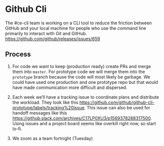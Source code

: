 # Github Cli

The #ce-cli team is working on a CLI tool to reduce the friction between GitHub and your local machine for people who use the command line primarily to interact with Git and GitHub. https://github.com/github/releases/issues/659

## Process

1. For code we want to keep (production ready) create PRs and merge them into `master`. For prototype code we will merge them into the `prototype` branch because the code will most likely be garbage. We could have used one production and one prototype repo but that would have made communication more difficult and dispersed.

2. Each week we’ll have a tracking issue to coordinate plans and distribute the workload. They look like this https://github.com/github/github-cli-prototype/labels/tracking%20issue. This issue can also be used for handoff messages like this https://github.slack.com/archives/C17LP0XU3/p1569378288317500. Using issues and a project board seems like overkill right now, so start lo-fi.

3. We zoom as a team fortnight (Tuesday)
